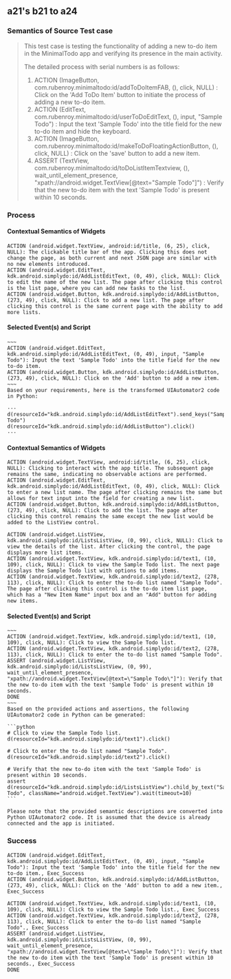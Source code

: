 ## a21's b21 to a24

### Semantics of Source Test case
> This test case is testing the functionality of adding a new to-do item in the MinimalTodo app and verifying its presence in the main activity.
> 
> The detailed process with serial numbers is as follows:
> 
> 1. ACTION (ImageButton, com.rubenroy.minimaltodo:id/addToDoItemFAB, (), click, NULL) : Click on the 'Add ToDo Item' button to initiate the process of adding a new to-do item.
> 2. ACTION (EditText, com.rubenroy.minimaltodo:id/userToDoEditText, (), input, "Sample Todo") : Input the text 'Sample Todo' into the title field for the new to-do item and hide the keyboard.
> 3. ACTION (ImageButton, com.rubenroy.minimaltodo:id/makeToDoFloatingActionButton, (), click, NULL) : Click on the 'save' button to add a new item.
> 4. ASSERT (TextView, com.rubenroy.minimaltodo:id/toDoListItemTextview, (), wait_until_element_presence, "xpath://android.widget.TextView[@text=\"Sample Todo\"]") : Verify that the new to-do item with the text 'Sample Todo' is present within 10 seconds.

### Process
#### Contextual Semantics of Widgets
````
ACTION (android.widget.TextView, android:id/title, (6, 25), click, NULL): The clickable title bar of the app. Clicking this does not change the page, as both current and next JSON page are similar with no new elements introduced.
ACTION (android.widget.EditText, kdk.android.simplydo:id/AddListEditText, (0, 49), click, NULL): Click to edit the name of the new list. The page after clicking this control is the list page, where you can add new tasks to the list.
ACTION (android.widget.Button, kdk.android.simplydo:id/AddListButton, (273, 49), click, NULL): Click to add a new list. The page after clicking this control is the same current page with the ability to add more lists.

````

#### Selected Event(s) and Script
````
~~~
ACTION (android.widget.EditText, kdk.android.simplydo:id/AddListEditText, (0, 49), input, "Sample Todo"): Input the text 'Sample Todo' into the title field for the new to-do item.
ACTION (android.widget.Button, kdk.android.simplydo:id/AddListButton, (273, 49), click, NULL): Click on the 'Add' button to add a new item.
~~~
Based on your requirements, here is the transformed UIAutomator2 code in Python:

···
d(resourceId="kdk.android.simplydo:id/AddListEditText").send_keys("Sample Todo")
d(resourceId="kdk.android.simplydo:id/AddListButton").click()
···
````
#### Contextual Semantics of Widgets
````
ACTION (android.widget.TextView, android:id/title, (6, 25), click, NULL): Clicking to interact with the app title. The subsequent page remains the same, indicating no observable actions are performed.
ACTION (android.widget.EditText, kdk.android.simplydo:id/AddListEditText, (0, 49), click, NULL): Click to enter a new list name. The page after clicking remains the same but allows for text input into the field for creating a new list.
ACTION (android.widget.Button, kdk.android.simplydo:id/AddListButton, (273, 49), click, NULL): Click to add the list. The page after clicking this control remains the same except the new list would be added to the ListView control.

ACTION (android.widget.ListView, kdk.android.simplydo:id/ListsListView, (0, 99), click, NULL): Click to view the details of the list. After clicking the control, the page displays more list items.
ACTION (android.widget.TextView, kdk.android.simplydo:id/text1, (10, 109), click, NULL): Click to view the Sample Todo list. The next page displays the Sample Todo list with options to add items.
ACTION (android.widget.TextView, kdk.android.simplydo:id/text2, (278, 113), click, NULL): Click to enter the to-do list named "Sample Todo". The page after clicking this control is the to-do item list page, which has a "New Item Name" input box and an "Add" button for adding new items.

````

#### Selected Event(s) and Script
````
~~~
ACTION (android.widget.TextView, kdk.android.simplydo:id/text1, (10, 109), click, NULL): Click to view the Sample Todo list.
ACTION (android.widget.TextView, kdk.android.simplydo:id/text2, (278, 113), click, NULL): Click to enter the to-do list named "Sample Todo".
ASSERT (android.widget.ListView, kdk.android.simplydo:id/ListsListView, (0, 99), wait_until_element_presence, "xpath://android.widget.TextView[@text=\"Sample Todo\"]"): Verify that the new to-do item with the text 'Sample Todo' is present within 10 seconds.
DONE
~~~
Based on the provided actions and assertions, the following UIAutomator2 code in Python can be generated:

```python
# Click to view the Sample Todo list.
d(resourceId="kdk.android.simplydo:id/text1").click()

# Click to enter the to-do list named "Sample Todo".
d(resourceId="kdk.android.simplydo:id/text2").click()

# Verify that the new to-do item with the text 'Sample Todo' is present within 10 seconds.
assert d(resourceId="kdk.android.simplydo:id/ListsListView").child_by_text("Sample Todo", className="android.widget.TextView").wait(timeout=10)
```

Please note that the provided semantic descriptions are converted into Python UIAutomator2 code. It is assumed that the device is already connected and the app is initiated.
````
### Success
````
ACTION (android.widget.EditText, kdk.android.simplydo:id/AddListEditText, (0, 49), input, "Sample Todo"): Input the text 'Sample Todo' into the title field for the new to-do item., Exec_Success
ACTION (android.widget.Button, kdk.android.simplydo:id/AddListButton, (273, 49), click, NULL): Click on the 'Add' button to add a new item., Exec_Success

ACTION (android.widget.TextView, kdk.android.simplydo:id/text1, (10, 109), click, NULL): Click to view the Sample Todo list., Exec_Success
ACTION (android.widget.TextView, kdk.android.simplydo:id/text2, (278, 113), click, NULL): Click to enter the to-do list named "Sample Todo"., Exec_Success
ASSERT (android.widget.ListView, kdk.android.simplydo:id/ListsListView, (0, 99), wait_until_element_presence, "xpath://android.widget.TextView[@text=\"Sample Todo\"]"): Verify that the new to-do item with the text 'Sample Todo' is present within 10 seconds., Exec_Success
DONE
````
